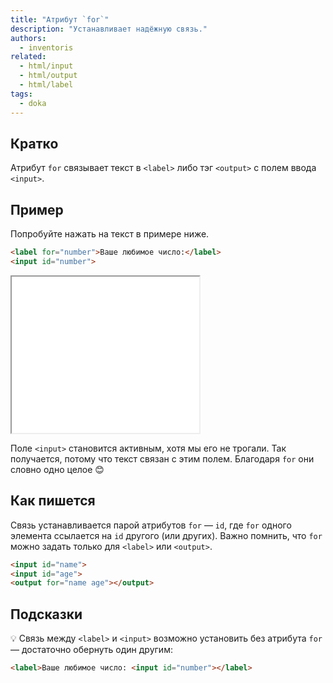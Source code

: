 ```yaml
---
title: "Атрибут `for`"
description: "Устанавливает надёжную связь."
authors:
  - inventoris
related:
  - html/input
  - html/output
  - html/label
tags:
  - doka
---
```


## Кратко

Атрибут `for` связывает текст в `<label>` либо тэг `<output>` с полем ввода `<input>`.

## Пример

Попробуйте нажать на текст в примере ниже.

```html
<label for="number">Ваше любимое число:</label>
<input id="number">
```

<iframe title="Базовый пример" src="demos/basic/" height="250"></iframe>

Поле `<input>` становится активным, хотя мы его не трогали. Так получается, потому что текст связан с этим полем. Благодаря `for` они словно одно целое 😊

## Как пишется

Связь устанавливается парой атрибутов `for` — `id`, где `for` одного элемента ссылается на `id` другого (или других). Важно помнить, что `for` можно задать только для `<label>` или `<output>`.

```html
<input id="name">
<input id="age">
<output for="name age"></output>
```

## Подсказки

💡 Связь между `<label>` и `<input>` возможно установить без атрибута `for` — достаточно обернуть один другим:

```html
<label>Ваше любимое число: <input id="number"></label>
```
